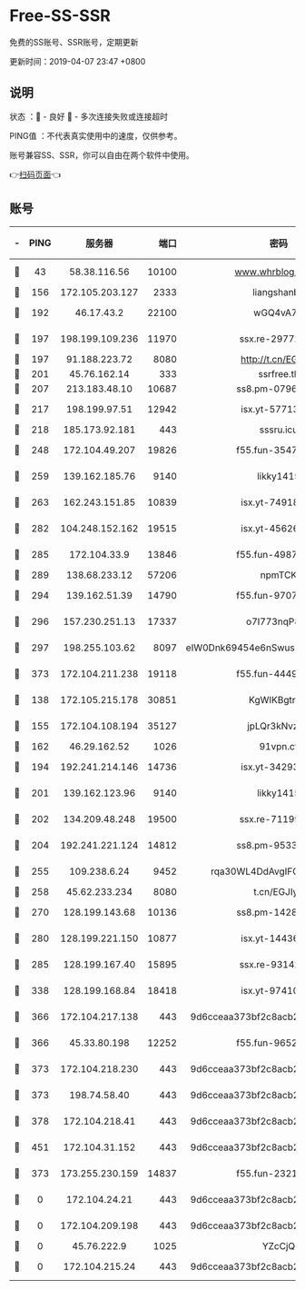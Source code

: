 # Free-SS-SSR

免费的SS账号、SSR账号，定期更新

更新时间：2019-04-07 23:47 +0800

## 说明

状态     ：🙂 - 良好 🙁 - 多次连接失败或连接超时

PING值   ：不代表真实使用中的速度，仅供参考。

账号兼容SS、SSR，你可以自由在两个软件中使用。

👉[扫码页面](https://liesauer.github.io/Free-SS-SSR/)👈

## 账号

|-|PING|服务器|端口|密码|加密方式|区域|
|:----:|:----:|:-----:|-----:|:----:|:----:|:----:|
|🙂|43|58.38.116.56|10100|www.whrblog.online|aes-256-cfb|CN|
|🙂|156|172.105.203.127|2333|liangshanbo|chacha20|JP|
|🙂|192|46.17.43.2|22100|wGQ4vA7D|aes-256-gcm|RU|
|🙂|197|198.199.109.236|11970|ssx.re-29772885|aes-256-cfb|US|
|🙂|197|91.188.223.72|8080|http://t.cn/EGJIyrl|rc4-md5|RU|
|🙂|201|45.76.162.14|333|ssrfree.tk|rc4|SG|
|🙂|207|213.183.48.10|10687|ss8.pm-07968804|rc4-md5|RU|
|🙂|217|198.199.97.51|12942|isx.yt-57713725|aes-256-cfb|US|
|🙂|218|185.173.92.181|443|sssru.icu|rc4-md5|RU|
|🙂|248|172.104.49.207|19826|f55.fun-35476312|aes-256-cfb|SG|
|🙂|259|139.162.185.76|9140|likky1415|aes-256-cfb|DE|
|🙂|263|162.243.151.85|10839|isx.yt-74918463|aes-256-cfb|US|
|🙂|282|104.248.152.162|19515|isx.yt-45626994|aes-256-cfb|SG|
|🙂|285|172.104.33.9|13846|f55.fun-49871039|aes-256-cfb|SG|
|🙂|289|138.68.233.12|57206|npmTCK|rc4-md5|US|
|🙂|294|139.162.51.39|14790|f55.fun-97070038|aes-256-cfb|SG|
|🙂|296|157.230.251.13|17337|o7I773nqP8ug|aes-256-cfb|SG|
|🙂|297|198.255.103.62|8097|eIW0Dnk69454e6nSwuspv9DmS201tQ0D|aes-256-cfb|US|
|🙂|373|172.104.211.238|19118|f55.fun-44497695|aes-256-cfb|US|
|🙂|138|172.105.215.178|30851|KgWIKBgtrjzT|aes-256-cfb|JP|
|🙂|155|172.104.108.194|35127|jpLQr3kNvzJG|aes-256-cfb|JP|
|🙂|162|46.29.162.52|1026|91vpn.cf|rc4-md5|RU|
|🙂|194|192.241.214.146|14736|isx.yt-34293707|aes-256-cfb|US|
|🙂|201|139.162.123.96|9140|likky1415|aes-256-cfb|JP|
|🙂|202|134.209.48.248|19500|ssx.re-71199859|aes-256-cfb|US|
|🙂|204|192.241.221.124|14812|ss8.pm-95331690|aes-256-cfb|US|
|🙂|255|109.238.6.24|9452|rqa30WL4DdAvgIFG6Fs3znzTa|aes-256-cfb|FR|
|🙂|258|45.62.233.234|8080|t.cn/EGJIyrl|rc4-md5|CA|
|🙂|270|128.199.143.68|10136|ss8.pm-14281446|aes-256-cfb|SG|
|🙂|280|128.199.221.150|10877|isx.yt-14436623|aes-256-cfb|SG|
|🙂|285|128.199.167.40|15895|ssx.re-93142240|aes-256-cfb|SG|
|🙂|338|128.199.168.84|18418|isx.yt-97410665|aes-256-cfb|SG|
|🙂|366|172.104.217.138|443|9d6cceaa373bf2c8acb22e60b6a58be6|aes-256-cfb|US|
|🙂|366|45.33.80.198|12252|f55.fun-96521268|aes-256-cfb|US|
|🙂|373|172.104.218.230|443|9d6cceaa373bf2c8acb22e60b6a58be6|aes-256-cfb|US|
|🙂|373|198.74.58.40|443|9d6cceaa373bf2c8acb22e60b6a58be6|aes-256-cfb|US|
|🙂|378|172.104.218.41|443|9d6cceaa373bf2c8acb22e60b6a58be6|aes-256-cfb|US|
|🙂|451|172.104.31.152|443|9d6cceaa373bf2c8acb22e60b6a58be6|aes-256-cfb|US|
|🙁|373|173.255.230.159|14837|f55.fun-23212230|aes-256-cfb|US|
|🙁|0|172.104.24.21|443|9d6cceaa373bf2c8acb22e60b6a58be6|aes-256-cfb|US|
|🙁|0|172.104.209.198|443|9d6cceaa373bf2c8acb22e60b6a58be6|aes-256-cfb|US|
|🙁|0|45.76.222.9|1025|YZcCjQ|rc4-md5|JP|
|🙁|0|172.104.215.24|443|9d6cceaa373bf2c8acb22e60b6a58be6|aes-256-cfb|US|
